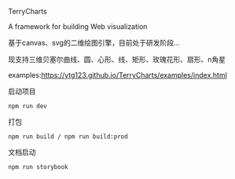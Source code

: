 TerryCharts

A framework for building Web visualization

基于canvas、svg的二维绘图引擎，目前处于研发阶段...

现支持三维贝塞尔曲线、圆、心形、线、矩形、玫瑰花形、扇形、n角星

examples:https://ytg123.github.io/TerryCharts/examples/index.html

启动项目

```
npm run dev
```

打包

```
npm run build / npm run build:prod
```

文档启动

```
npm run storybook
```

